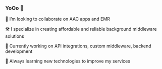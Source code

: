 ### YoOo 👋

👯 I’m looking to collaborate on AAC apps and EMR

🛠️ I specialize in creating affordable and reliable background middleware solutions

💼 Currently working on API integrations, custom middleware, backend development

🌱 Always learning new technologies to improve my services
